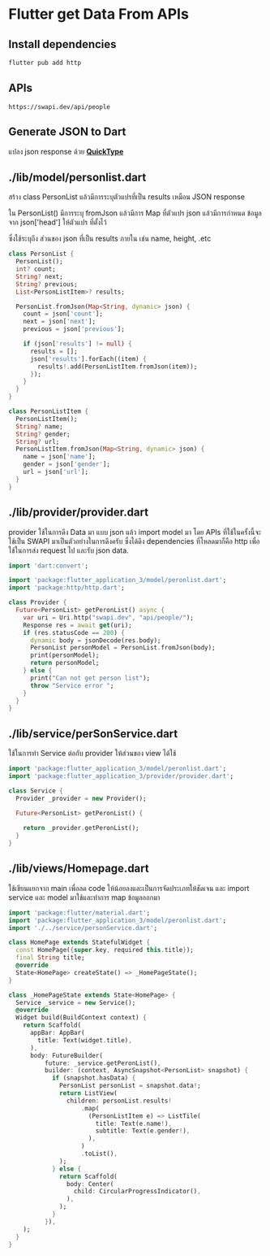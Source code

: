 # Flutter get Data From APIs

## Install dependencies

```Dart
flutter pub add http
```
## APIs
    https://swapi.dev/api/people

## Generate JSON to Dart
แปลง json response ด้วย <strong><a href="https://app.quicktype.io/">QuickType</a></strong>

## ./lib/model/personlist.dart
<p>สร้าง class PersonList แล้วมีการระบุตัวแปรที่เป็น results เหมือน JSON response</p>
<p>ใน PersonList() มีการระบุ fromJson แล้วมีการ Map<String, dynamic> ที่ตัวแปร json แล้วมีการกำหนด ข้อมูลจาก json['head'] ให้ตัวแปร ที่ตั้งไว้ </p>
<p>ซึ่งใช้ระบุถึง ส่วนของ json ที่เป็น results ภายใน เช่น name, height, .etc</p>

```Dart
class PersonList {
  PersonList();
  int? count;
  String? next;
  String? previous;
  List<PersonListItem>? results;

  PersonList.fromJson(Map<String, dynamic> json) {
    count = json['count'];
    next = json['next'];
    previous = json['previous'];

    if (json['results'] != null) {
      results = [];
      json['results'].forEach((item) {
        results!.add(PersonListItem.fromJson(item));
      });
    }
  }
}

class PersonListItem {
  PersonListItem();
  String? name;
  String? gender;
  String? url;
  PersonListItem.fromJson(Map<String, dynamic> json) {
    name = json['name'];
    gender = json['gender'];
    url = json['url'];
  }
}
```
## ./lib/provider/provider.dart
<p>
provider ใช้ในการดึง Data มา แบบ json แล้ว import model มา
โดย APIs ที่ใช้ในครั้งนี้จะใช้เป็น SWAPI มาเป็นตัวอย่างในการดึงครับ
ซึ่งได้ดึง dependencies ที่โหลดมาก็คือ http เพื่อใช้ในการส่ง request ไป และรับ json data.
</p>

```Dart
import 'dart:convert';

import 'package:flutter_application_3/model/peronlist.dart';
import 'package:http/http.dart';

class Provider {
  Future<PersonList> getPeronList() async {
    var uri = Uri.http("swapi.dev", "api/people/");
    Response res = await get(uri);
    if (res.statusCode == 200) {
      dynamic body = jsonDecode(res.body);
      PersonList personModel = PersonList.fromJson(body);
      print(personModel);
      return personModel;
    } else {
      print("Can not get person list");
      throw "Service error ";
    }
  }
}

```
## ./lib/service/perSonService.dart
<p>ใช้ในการทำ Service ต่อกับ provider ให้ส่วนของ view ได้ใช้</p>

```Dart
import 'package:flutter_application_3/model/peronlist.dart';
import 'package:flutter_application_3/provider/provider.dart';

class Service {
  Provider _provider = new Provider();

  Future<PersonList> getPeronList() {
    
    return _provider.getPeronList();
  }
}
```
## ./lib/views/Homepage.dart
<p>
ใช้เขียนแยกจาก main เพื่อลด code ให้น้อยลงและเป็นการจัดประเภทให้ชัดเจน 
และ import service และ model มาใช้และทำการ map ข้อมูลออกมา
</p>

```Dart
import 'package:flutter/material.dart';
import 'package:flutter_application_3/model/peronlist.dart';
import './../service/personService.dart';

class HomePage extends StatefulWidget {
  const HomePage({super.key, required this.title});
  final String title;
  @override
  State<HomePage> createState() => _HomePageState();
}

class _HomePageState extends State<HomePage> {
  Service _service = new Service();
  @override
  Widget build(BuildContext context) {
    return Scaffold(
      appBar: AppBar(
        title: Text(widget.title),
      ),
      body: FutureBuilder(
          future: _service.getPeronList(),
          builder: (context, AsyncSnapshot<PersonList> snapshot) {
            if (snapshot.hasData) {
              PersonList personList = snapshot.data!;
              return ListView(
                children: personList.results!
                    .map(
                      (PersonListItem e) => ListTile(
                        title: Text(e.name!),
                        subtitle: Text(e.gender!),
                      ),
                    )
                    .toList(),
              );
            } else {
              return Scaffold(
                body: Center(
                  child: CircularProgressIndicator(),
                ),
              );
            }
          }),
    );
  }
}
```